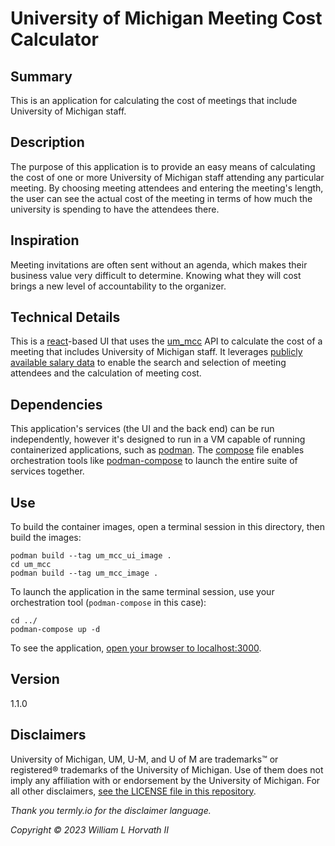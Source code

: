 # University of Michigan Meeting Cost Calculator

## Summary

This is an application for calculating the cost of meetings that include University of Michigan staff.

## Description

The purpose of this application is to provide an easy means of calculating the cost of one or more University of Michigan staff attending any particular meeting. By choosing meeting attendees and entering the meeting's length, the user can see the actual cost of the meeting in terms of how much the university is spending to have the attendees there.


## Inspiration

Meeting invitations are often sent without an agenda, which makes their business value very difficult to determine. Knowing what they will cost brings a new level of accountability to the organizer.

## Technical Details

This is a [react](https://reactjs.org)-based UI that uses the [um_mcc](https://github.com/whorvath2/um_mcc) API to calculate the cost of a meeting that includes University of Michigan staff. It leverages [publicly available salary data](https://www.dropbox.com/s/ti4iff026agzpak/salary-disclosure-2022.pdf?dl=0) to enable the search and selection of meeting attendees and the calculation of meeting cost.

## Dependencies

This application's services (the UI and the back end) can be run independently, however it's designed to run in a VM capable of running containerized applications, such as [podman](https://podman.io/getting-started/installation). The [compose](compose.yaml) file enables orchestration tools like [podman-compose](https://github.com/containers/podman-compose) to launch the entire suite of services together.

## Use

To build the container images, open a terminal session in this directory, then build the images:  

```
podman build --tag um_mcc_ui_image .
cd um_mcc
podman build --tag um_mcc_image .
```

To launch the application in the same terminal session, use your orchestration tool (`podman-compose` in this case):

```
cd ../
podman-compose up -d
```

To see the application, [open your browser to localhost:3000](http://localhost:3000/).


## Version

1.1.0

## Disclaimers

University of Michigan, UM, U-M, and U of M are trademarks™ or registered® trademarks of the University of Michigan. Use of them does not imply any affiliation with or endorsement by the University of Michigan. For all other disclaimers, [see the LICENSE file in this repository](LICENSE).

_Thank you termly.io for the disclaimer language._

_Copyright ©️ 2023 William L Horvath II_
